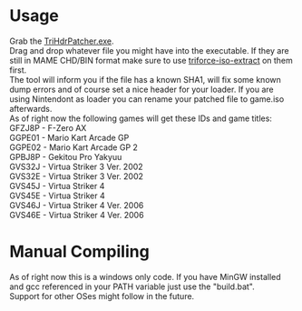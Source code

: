 # Usage
Grab the [TriHdrPatcher.exe](bin/TriHdrPatcher.exe?raw=true).  
Drag and drop whatever file you might have into the executable. If they are still in MAME CHD/BIN format make sure to use [triforce-iso-extract](https://github.com/FIX94/triforce-iso-extract) on them first.   
The tool will inform you if the file has a known SHA1, will fix some known dump errors and of course set a nice header for your loader. If you are using Nintendont as loader you can rename your patched file to game.iso afterwards.   
As of right now the following games will get these IDs and game titles:  
GFZJ8P - F-Zero AX  
GGPE01 - Mario Kart Arcade GP  
GGPE02 - Mario Kart Arcade GP 2  
GPBJ8P - Gekitou Pro Yakyuu  
GVS32J - Virtua Striker 3 Ver. 2002  
GVS32E - Virtua Striker 3 Ver. 2002  
GVS45J - Virtua Striker 4  
GVS45E - Virtua Striker 4  
GVS46J - Virtua Striker 4 Ver. 2006  
GVS46E - Virtua Striker 4 Ver. 2006  

# Manual Compiling
As of right now this is a windows only code. If you have MinGW installed and gcc referenced in your PATH variable just use the "build.bat".  
Support for other OSes might follow in the future.
